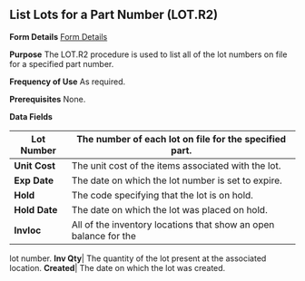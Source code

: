## List Lots for a Part Number (LOT.R2)
<PageHeader />

**Form Details**
[Form Details](../LOT-R2-1/README.md)

**Purpose**
The LOT.R2 procedure is used to list all of the lot numbers on file for a
specified part number.

**Frequency of Use**
As required.

**Prerequisites**
None.

**Data Fields**

| **Lot Number** | The number of each lot on file for the specified part.           |
| -------------- | ---------------------------------------------------------------- |
| **Unit Cost**  | The unit cost of the items associated with the lot.              |
| **Exp Date**   | The date on which the lot number is set to expire.               |
| **Hold**       | The code specifying that the lot is on hold.                     |
| **Hold Date**  | The date on which the lot was placed on hold.                    |
| **Invloc**     | All of the inventory locations that show an open balance for the |
lot number.
**Inv Qty**|  The quantity of the lot present at the associated location.
**Created**|  The date on which the lot was created.

<badge text= "Version 8.10.57 " vertical="middle" />

<PageFooter />
